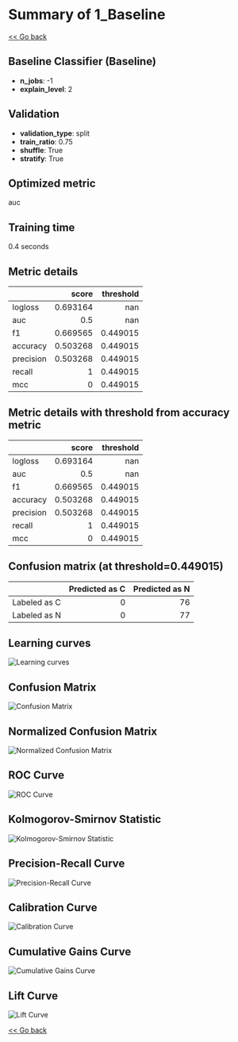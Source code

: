 # Summary of 1_Baseline

[<< Go back](../README.md)

## Baseline Classifier (Baseline)

- **n_jobs**: -1
- **explain_level**: 2

## Validation

- **validation_type**: split
- **train_ratio**: 0.75
- **shuffle**: True
- **stratify**: True

## Optimized metric

auc

## Training time

0.4 seconds

## Metric details

|           |    score |   threshold |
|:----------|---------:|------------:|
| logloss   | 0.693164 |  nan        |
| auc       | 0.5      |  nan        |
| f1        | 0.669565 |    0.449015 |
| accuracy  | 0.503268 |    0.449015 |
| precision | 0.503268 |    0.449015 |
| recall    | 1        |    0.449015 |
| mcc       | 0        |    0.449015 |

## Metric details with threshold from accuracy metric

|           |    score |   threshold |
|:----------|---------:|------------:|
| logloss   | 0.693164 |  nan        |
| auc       | 0.5      |  nan        |
| f1        | 0.669565 |    0.449015 |
| accuracy  | 0.503268 |    0.449015 |
| precision | 0.503268 |    0.449015 |
| recall    | 1        |    0.449015 |
| mcc       | 0        |    0.449015 |

## Confusion matrix (at threshold=0.449015)

|              |   Predicted as C |   Predicted as N |
|:-------------|-----------------:|-----------------:|
| Labeled as C |                0 |               76 |
| Labeled as N |                0 |               77 |

## Learning curves

![Learning curves](learning_curves.png)

## Confusion Matrix

![Confusion Matrix](confusion_matrix.png)

## Normalized Confusion Matrix

![Normalized Confusion Matrix](confusion_matrix_normalized.png)

## ROC Curve

![ROC Curve](roc_curve.png)

## Kolmogorov-Smirnov Statistic

![Kolmogorov-Smirnov Statistic](ks_statistic.png)

## Precision-Recall Curve

![Precision-Recall Curve](precision_recall_curve.png)

## Calibration Curve

![Calibration Curve](calibration_curve_curve.png)

## Cumulative Gains Curve

![Cumulative Gains Curve](cumulative_gains_curve.png)

## Lift Curve

![Lift Curve](lift_curve.png)

[<< Go back](../README.md)

